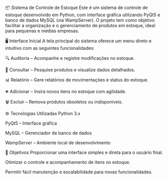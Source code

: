 📦 Sistema de Controle de Estoque
Este é um sistema de controle de estoque desenvolvido em Python, com interface gráfica utilizando PyQt5 e banco de dados MySQL (via WampServer). O projeto tem como objetivo facilitar a organização e o gerenciamento de produtos em estoque, ideal para pequenas e médias empresas.

🖥️ Interface Inicial
A tela principal do sistema oferece um menu direto e intuitivo com as seguintes funcionalidades:

🔍 Auditoria – Acompanhe e registre modificações no estoque.

📑 Consultar – Pesquise produtos e visualize dados detalhados.

📊 Relatório – Gere relatórios de movimentações e status do estoque.

➕ Adicionar – Insira novos itens no estoque com agilidade.

🗑️ Excluir – Remova produtos obsoletos ou indisponíveis.



⚙️ Tecnologias Utilizadas
Python 3.x

PyQt5 – Interface gráfica

MySQL – Gerenciador de banco de dados

WampServer – Ambiente local de desenvolvimento

📌 Objetivos
Proporcionar uma interface simples e direta para o usuário final.

Otimizar o controle e acompanhamento de itens no estoque.

Permitir fácil manutenção e escalabilidade para novas funcionalidades.
